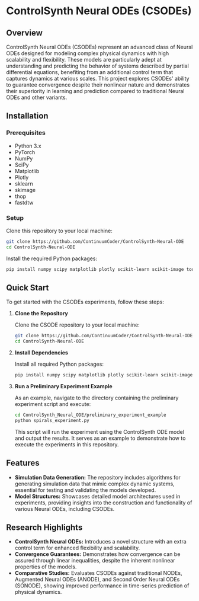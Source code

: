 # ControlSynth Neural ODEs (CSODEs)

## Overview

ControlSynth Neural ODEs (CSODEs) represent an advanced class of Neural ODEs designed for modeling complex physical dynamics with high scalability and flexibility. These models are particularly adept at understanding and predicting the behavior of systems described by partial differential equations, benefiting from an additional control term that captures dynamics at various scales. This project explores CSODEs' ability to guarantee convergence despite their nonlinear nature and demonstrates their superiority in learning and prediction compared to traditional Neural ODEs and other variants.

## Installation

### Prerequisites

- Python 3.x
- PyTorch
- NumPy
- SciPy
- Matplotlib
- Plotly
- sklearn
- skimage
- thop
- fastdtw

### Setup

Clone this repository to your local machine:

```bash
git clone https://github.com/ContinuumCoder/ControlSynth-Neural-ODE
cd ControlSynth-Neural-ODE
```

Install the required Python packages:

```bash
pip install numpy scipy matplotlib plotly scikit-learn scikit-image torch thop fastdtw
```

## Quick Start

To get started with the CSODEs experiments, follow these steps:

1. **Clone the Repository**

   Clone the CSODE repository to your local machine:

   ```bash
   git clone https://github.com/ContinuumCoder/ControlSynth-Neural-ODE
   cd ControlSynth-Neural-ODE
   ```

2. **Install Dependencies**

   Install all required Python packages:

   ```bash
   pip install numpy scipy matplotlib plotly scikit-learn scikit-image torch thop fastdtw
   ```

3. **Run a Preliminary Experiment Example**

   As an example, navigate to the directory containing the preliminary experiment script and execute:

   ```bash
   cd ControlSynth_Neural_ODE/preliminary_experiment_example
   python spirals_experiment.py
   ```

   This script will run the experiment using the ControlSynth ODE model and output the results. It serves as an example to demonstrate how to execute the experiments in this repository.

## Features

- **Simulation Data Generation:** The repository includes algorithms for generating simulation data that mimic complex dynamic systems, essential for testing and validating the models developed.
- **Model Structures:** Showcases detailed model architectures used in experiments, providing insights into the construction and functionality of various Neural ODEs, including CSODEs.


## Research Highlights

- **ControlSynth Neural ODEs:** Introduces a novel structure with an extra control term for enhanced flexibility and scalability.
- **Convergence Guarantees:** Demonstrates how convergence can be assured through linear inequalities, despite the inherent nonlinear properties of the models.
- **Comparative Studies:** Evaluates CSODEs against traditional NODEs, Augmented Neural ODEs (ANODE), and Second Order Neural ODEs (SONODE), showing improved performance in time-series prediction of physical dynamics.
